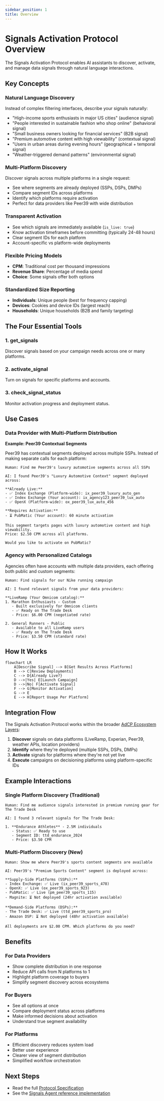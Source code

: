 ```yaml
---
sidebar_position: 1
title: Overview
---
```


# Signals Activation Protocol Overview

The Signals Activation Protocol enables AI assistants to discover, activate, and manage data signals through natural language interactions.

## Key Concepts

### Natural Language Discovery
Instead of complex filtering interfaces, describe your signals naturally:
- "High-income sports enthusiasts in major US cities" (audience signal)
- "People interested in sustainable fashion who shop online" (behavioral signal)
- "Small business owners looking for financial services" (B2B signal)
- "Premium automotive content with high viewability" (contextual signal)
- "Users in urban areas during evening hours" (geographical + temporal signal)
- "Weather-triggered demand patterns" (environmental signal)

### Multi-Platform Discovery
Discover signals across multiple platforms in a single request:
- See where segments are already deployed (SSPs, DSPs, DMPs)
- Compare segment IDs across platforms
- Identify which platforms require activation
- Perfect for data providers like Peer39 with wide distribution

### Transparent Activation
- See which signals are immediately available (`is_live: true`)
- Know activation timeframes before committing (typically 24-48 hours)
- Clear segment IDs for each platform
- Account-specific vs platform-wide deployments

### Flexible Pricing Models
- **CPM**: Traditional cost per thousand impressions
- **Revenue Share**: Percentage of media spend
- **Choice**: Some signals offer both options

### Standardized Size Reporting
- **Individuals**: Unique people (best for frequency capping)
- **Devices**: Cookies and device IDs (largest reach)
- **Households**: Unique households (B2B and family targeting)

## The Four Essential Tools

### 1. get_signals
Discover signals based on your campaign needs across one or many platforms.

### 2. activate_signal  
Turn on signals for specific platforms and accounts.

### 3. check_signal_status
Monitor activation progress and deployment status.


## Use Cases

### Data Provider with Multi-Platform Distribution

**Example: Peer39 Contextual Segments**

Peer39 has contextual segments deployed across multiple SSPs. Instead of making separate calls for each platform:

```
Human: Find me Peer39's luxury automotive segments across all SSPs

AI: I found Peer39's "Luxury Automotive Context" segment deployed across:

**Already Live:**
- ✅ Index Exchange (Platform-wide): ix_peer39_luxury_auto_gen
- ✅ Index Exchange (Your account): ix_agency123_peer39_lux_auto  
- ✅ OpenX (Platform-wide): ox_peer39_lux_auto_456

**Requires Activation:**
- ⏳ PubMatic (Your account): 60 minute activation

This segment targets pages with luxury automotive content and high viewability.
Price: $2.50 CPM across all platforms.

Would you like to activate on PubMatic?
```

### Agency with Personalized Catalogs

Agencies often have accounts with multiple data providers, each offering both public and custom segments:

```
Human: Find signals for our Nike running campaign

AI: I found relevant signals from your data providers:

**LiveRamp (Your Omnicom catalog):**
1. Marathon Enthusiasts - Custom
   - Built exclusively for Omnicom clients
   - ✅ Ready on The Trade Desk
   - Price: $6.00 CPM (negotiated rate)

2. General Runners - Public  
   - Available to all LiveRamp users
   - ✅ Ready on The Trade Desk
   - Price: $3.50 CPM (standard rate)
```

## How It Works

```mermaid
flowchart LR
    A[Describe Signal] --> B[Get Results Across Platforms]
    B --> C[Review Deployments]
    C --> D{Already Live?}
    D -->|Yes| E[Launch Campaign]
    D -->|No| F[Activate Signal]
    F --> G[Monitor Activation]
    G --> E
    E --> H[Report Usage Per Platform]
```

## Integration Flow

The Signals Activation Protocol works within the broader [AdCP Ecosystem Layers](../intro#the-adcp-ecosystem-layers):

1. **Discover** signals on data platforms (LiveRamp, Experian, Peer39, weather APIs, location providers)
2. **Identify** where they're deployed (multiple SSPs, DSPs, DMPs)
3. **Activate** signals for platforms where they're not yet live
4. **Execute** campaigns on decisioning platforms using platform-specific IDs

## Example Interactions

### Single Platform Discovery (Traditional)

```
Human: Find me audience signals interested in premium running gear for The Trade Desk

AI: I found 3 relevant signals for The Trade Desk:

1. **Endurance Athletes** - 2.5M individuals
   - Status: ✅ Ready to use
   - Segment ID: ttd_endurance_2024
   - Price: $3.50 CPM
```

### Multi-Platform Discovery (New)

```
Human: Show me where Peer39's sports content segments are available

AI: Peer39's "Premium Sports Content" segment is deployed across:

**Supply-Side Platforms (SSPs):**
- Index Exchange: ✅ Live (ix_peer39_sports_478)
- OpenX: ✅ Live (ox_peer39_sports_923)  
- PubMatic: ✅ Live (pm_peer39_sports_115)
- Magnite: ⏳ Not deployed (24hr activation available)

**Demand-Side Platforms (DSPs):**
- The Trade Desk: ✅ Live (ttd_peer39_sports_pro)
- Amazon DSP: ⏳ Not deployed (48hr activation available)

All deployments are $2.00 CPM. Which platforms do you need?
```

## Benefits

### For Data Providers
- Show complete distribution in one response
- Reduce API calls from N platforms to 1
- Highlight platform coverage to buyers
- Simplify segment discovery across ecosystems

### For Buyers
- See all options at once
- Compare deployment status across platforms
- Make informed decisions about activation
- Understand true segment availability

### For Platforms
- Efficient discovery reduces system load
- Better user experience
- Clearer view of segment distribution
- Simplified workflow orchestration

## Next Steps

- Read the full [Protocol Specification](./specification)
- See the [Signals Agent reference implementation](https://github.com/adcontextprotocol/signals-agent)